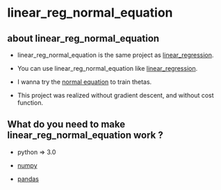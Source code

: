# linear_reg_normal_equation

## about linear_reg_normal_equation

* linear_reg_normal_equation is the same project as [linear_regression](https://github.com/msukhare/linear_regression).

* You can use linear_reg_normal_equation like [linear_regression](https://github.com/msukhare/linear_regression).

* I wanna try the [normal equation](https://www.youtube.com/watch?v=NN7mBupK-8o) to train thetas.

* This project was realized without gradient descent, and without cost function.

## What do you need to make linear_reg_normal_equation work ?

* python => 3.0

* [numpy](http://www.numpy.org/)

* [pandas](https://pandas.pydata.org/)
